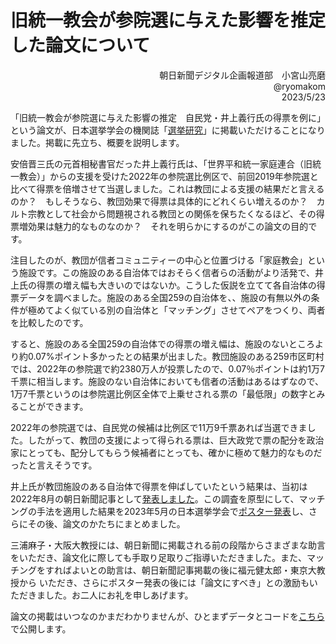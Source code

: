 # 旧統一教会が参院選に与えた影響を推定した論文について

<div align="right">
朝日新聞デジタル企画報道部　小宮山亮磨  <br>
@ryomakom  <br>
2023/5/23  </div>



「旧統一教会が参院選に与えた影響の推定　自民党・井上義行氏の得票を例に」という論文が、日本選挙学会の機関誌「[選挙研究](https://www.jaesnet.org/research/publications/index.html)」に掲載いただけることになりました。掲載に先立ち、概要を説明します。


安倍晋三氏の元首相秘書官だった井上義行氏は、「世界平和統一家庭連合（旧統一教会）」からの支援を受けた2022年の参院選比例区で、前回2019年参院選と比べて得票を倍増させて当選しました。これは教団による支援の結果だと言えるのか？　もしそうなら、教団効果で得票は具体的にどれくらい増えるのか？　カルト宗教として社会から問題視される教団との関係を保ちたくなるほど、その得票増効果は魅力的なものなのか？　それを明らかにするのがこの論文の目的です。


注目したのが、教団が信者コミュニティーの中心と位置づける「家庭教会」という施設です。この施設のある自治体ではおそらく信者らの活動がより活発で、井上氏の得票の増え幅も大きいのではないか。こうした仮説を立てて各自治体の得票データを調べました。施設のある全国259の自治体を、、施設の有無以外の条件が極めてよく似ている別の自治体と「マッチング」させてペアをつくり、両者を比較したのです。


すると、施設のある全国259の自治体での得票の増え幅は、施設のないところより約0.07%ポイント多かったとの結果が出ました。教団施設のある259市区町村では、2022年の参院選で約2380万人が投票したので、0.07％ポイントは約1万7千票に相当します。施設のない自治体においても信者の活動はあるはずなので、1万7千票というのは参院選比例区全体で上乗せされる票の「最低限」の数字とみることができます。


2022年の参院選では、自民党の候補は比例区で11万9千票あれば当選できました。したがって、教団の支援によって得られる票は、巨大政党で票の配分を政治家にとっても、配分してもらう候補者にとっても、確かに極めて魅力的なものだったと言えそうです。


井上氏が教団施設のある自治体で得票を伸ばしていたという結果は、当初は2022年8月の朝日新聞記事として[発表しました](https://digital.asahi.com/articles/ASQ8K7VY0Q8CULEI001.html)。この調査を原型にして、マッチングの手法を適用した結果を2023年5月の日本選挙学会で[ポスター発表](https://github.com/ryomakom/UC_inoue/blob/main/%E9%81%B8%E6%8C%99%E5%AD%A6%E4%BC%9A%E3%83%9D%E3%82%B9%E3%82%BF%E3%83%BC.pdf)し、さらにその後、論文のかたちにまとめました。


三浦麻子・大阪大教授には、朝日新聞に掲載される前の段階からさまざまな助言をいただき、論文化に際しても手取り足取りご指導いただきました。また、マッチングをすればよいとの助言は、朝日新聞記事掲載の後に福元健太郎・東京大教授から
いただき、さらにポスター発表の後には「論文にすべき」との激励もいただきました。お二人にお礼を申しあげます。


論文の掲載はいつなのかまだわかりませんが、ひとまずデータとコードを[こちら](https://ryomakom.github.io/UC_inoue2/)で公開します。
